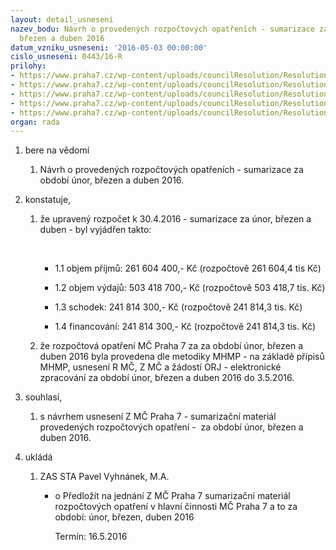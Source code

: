 ```yaml
---
layout: detail_usneseni
nazev_bodu: Návrh o provedených rozpočtových opatřeních - sumarizace za období únor,
  březen a duben 2016
datum_vzniku_usneseni: '2016-05-03 00:00:00'
cislo_usneseni: 0443/16-R
prilohy:
- https://www.praha7.cz/wp-content/uploads/councilResolution/Resolutions/28202/export/Prilohac1Duvodovazprava~53488.doc
- https://www.praha7.cz/wp-content/uploads/councilResolution/Resolutions/28202/export/Prilohac2UR_unor_2016~53487.doc
- https://www.praha7.cz/wp-content/uploads/councilResolution/Resolutions/28202/export/Prilohac3_UR_brezen_2016~53486.doc
- https://www.praha7.cz/wp-content/uploads/councilResolution/Resolutions/28202/export/Prilohac4URduben~53485.doc
- https://www.praha7.cz/wp-content/uploads/councilResolution/Resolutions/28202/export/export~299452.pdf
organ: rada
---
```

<ol class="urzList_view" id="urzList">
<li class="urzClass1" id=""><span name="1">bere na vědomí</span> 
<ol class="urzOlClass">
<li class="urzClass2" style="TEXT-ALIGN: left" id=""><span><p>Návrh o provedených rozpočtových opatřeních - sumarizace za období únor, březen a duben 2016.</p></span></li></ol></li>
<li class="urzClass1" id=""><span name="50">konstatuje,</span> 
<ol class="urzOlClass">
<li class="urzClass2" style="TEXT-ALIGN: left" id=""><span><p>že upravený rozpočet k 30.4.2016 - sumarizace za únor, březen a duben -&nbsp;byl vyjádřen takto:</p><p>&nbsp;</p></span>
<ul class="urzUlClass">
<li class="urzClass3" style="TEXT-ALIGN: left" id=""><span><p>1.1 objem příjmů: 261 604 400,- Kč (rozpočtově 261 604,4 tis Kč)</p></span></li>
<li class="urzClass3" style="TEXT-ALIGN: left" id=""><span><p>1.2 objem výdajů: 503 418 700,- Kč (rozpočtově 503 418,7 tis. Kč)</p></span></li>
<li class="urzClass3" style="TEXT-ALIGN: left" id=""><span><p>1.3 schodek: 241 814 300,- Kč (rozpočtově 241 814,3 tis. Kč)</p></span></li>
<li class="urzClass3" style="TEXT-ALIGN: left" id=""><span><p>1.4 financování: 241 814 300,- Kč (rozpočtově 241 814,3 tis. Kč)</p></span></li></ul></li>
<li class="urzClass2" style="TEXT-ALIGN: left" id=""><span><p>že rozpočtová opatření MČ Praha 7 za za období únor, březen a duben 2016&nbsp;byla provedena dle metodiky MHMP - na základě přípisů MHMP, usnesení R MČ, Z MČ a žádostí ORJ - elektronické zpracování za&nbsp;období únor, březen a duben 2016 do 3.5.2016.</p></span></li></ol></li>
<li class="urzClass1" id=""><span name="90">souhlasí,</span> 
<ol class="urzOlClass">
<li class="urzClass2" style="TEXT-ALIGN: left" id=""><span><p>s návrhem usnesení Z MČ Praha 7 - sumarizační materiál provedených rozpočtových opatření -&nbsp; za období únor, březen a duben 2016.</p></span></li></ol></li><li class="urzClass1" id="urzUkoly"><span name="1">ukládá</span><ol class="urzOlClass"><li class="urzClass2"><span><p>ZAS STA Pavel Vyhnánek, M.A.</p></span><ul class="urzUlClass"><li class="urzClass3"><span><p>o	Předložit na jednání Z MČ Praha 7 sumarizační materiál rozpočtových opatření v hlavní činnosti MČ Praha 7 a to za období: únor, březen, duben 2016</p></span><span class="urzUkolTermin">  Termín:&nbsp;16.5.2016</span></li></ul></li></ol></li>
</ol>